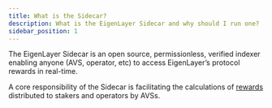```yaml
---
title: What is the Sidecar?
description: What is the EigenLayer Sidecar and why should I run one?
sidebar_position: 1
---
```


The EigenLayer Sidecar is an open source, permissionless, verified indexer enabling anyone (AVS, operator, etc) to access EigenLayer’s protocol rewards in real-time.

A core responsibility of the Sidecar is facilitating the calculations of [rewards](/docs/category/rewards) distributed to stakers and operators by AVSs.
